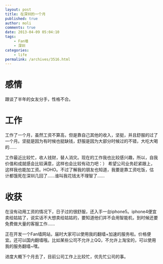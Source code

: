 ```yaml
---
layout: post
title: 在深圳的一个月
published: true
author: moli
comments: true
date: 2013-04-09 05:04:10
tags:
    - Fan墙
    - 深圳
categories:
    - life
permalink: /archives/3516.html
---
```

# [][1]

# 感情

跟谈了半年的女友分手，性格不合。

# 工作

工作了一个月，虽然工资不算高，但是靠自己其他的收入，坚挺，并且舒服的过了一个月。坚挺是因为有时候也挺缺钱，舒服是因为大部分时候过的不错，大吃大喝的……

工作最近比较忙，收人钱财，替人消灾。现在的工作我也比较感兴趣，所以，自我价值和成就感会比较满意，这样也会比较有动力吧：） 希望公司业务赶紧跟上，这样我也能加工资。HOHO。不过了解我的朋友也知道，我要是靠工资吃饭，估计都饿死在深圳几回了……谁叫我花钱太不理智了……

# 收获

在没有动用工资的情况下，日子过的很舒服，还入手一台iphone5。iphone4便宜卖给姑姑了，说实话不大想卖给姑姑的，要知道他们并不会用智能机，到时候还要免费做大量的客服工作……

正在开发一个Fan墙网站，届时大家可以使用我的翻墙+加速的服务啦。价格便宜。还可以国内翻墙哦。比如某些公司不允许上QQ，不允许上淘宝的，可以使用我的服务翻墙~嘿。

进度大概下个月去了，目前公司工作上比较忙，优先忙公司的事。

 [1]: http://img.huoxr.com/huoxr/2013/04/p1791743070.jpg